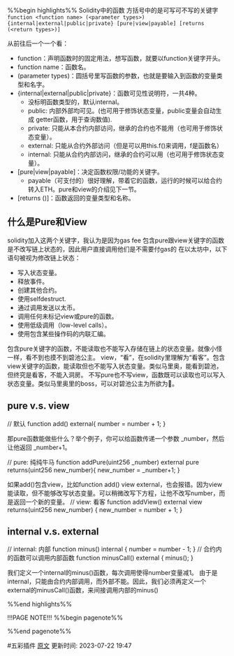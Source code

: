 %%begin highlights%%
Solidity中的函数​
方括号中的是可写可不写的关键字
`function <function name> (<parameter types>) {internal|external|public|private} [pure|view|payable] [returns (<return types>)]`

从前往后一个一个看：
-  function：声明函数时的固定用法，想写函数，就要以function关键字开头。
- function name：函数名。
- (parameter types)：圆括号里写函数的参数，也就是要输入到函数的变量类型和名字。
- {internal|external|public|private}：函数可见性说明符，一共4种。
	- 没标明函数类型的，默认internal。
	- public: 内部外部均可见。(也可用于修饰状态变量，public变量会自动生成 getter函数，用于查询数值).
	- private: 只能从本合约内部访问，继承的合约也不能用（也可用于修饰状态变量）。
	- external: 只能从合约外部访问（但是可以用this.f()来调用，f是函数名）
	- internal: 只能从合约内部访问，继承的合约可以用（也可用于修饰状态变量）。
- [pure|view|payable]：决定函数权限/功能的关键字。
	- payable（可支付的）很好理解，带着它的函数，运行的时候可以给合约转入ETH。pure和view的介绍见下一节。
- [returns ()]：函数返回的变量类型和名称。

## 什么是Pure和View

solidity加入这两个关键字，我认为是因为gas fee
包含pure跟view关键字的函数是不改写链上状态的，因此用户直接调用他们是不需要付gas的
在以太坊中，以下语句被视为修改链上状态：
- 写入状态变量。
- 释放事件。
- 创建其他合约。
- 使用selfdestruct.
- 通过调用发送以太币。
- 调用任何未标记view或pure的函数。
- 使用低级调用（low-level calls）。
- 使用包含某些操作码的内联汇编。

包含pure关键字的函数，不能读取也不能写入存储在链上的状态变量。就像小怪一样，看不到也摸不到碧池公主。
view，“看”，在solidity里理解为“看客”。包含view关键字的函数，能读取但也不能写入状态变量。类似马里奥，能看到碧池，但终究是看客，不能入洞房。
不写pure也不写view，函数既可以读取也可以写入状态变量。类似马里奥里的boss，可以对碧池公主为所欲为🐶。

## pure v.s. view

// 默认
function add() external{
number = number + 1;
}

那pure函数能做些什么？举个例子，你可以给函数传递一个参数 _number，然后让他返回 _number+1。

// pure: 纯纯牛马
function addPure(uint256 _number) external pure returns(uint256 new_number){
new_number = _number+1;
}

如果add()包含view，比如function add() view external，也会报错。因为view能读取，但不能够改写状态变量。可以稍微改写下方程，让他不改写number，而是返回一个新的变量。
// view: 看客
function addView() external view returns(uint256 new_number) {
	new_number = number + 1;
}

## internal v.s. external
// internal: 内部
function minus() internal {
number = number - 1;
}
// 合约内的函数可以调用内部函数
function minusCall() external {
minus();
}

我们定义一个internal的minus()函数，每次调用使得number变量减1。
由于是internal，只能由合约内部调用，而外部不能。因此，我们必须再定义一个external的minusCall()函数，来间接调用内部的minus()

%%end highlights%%

!!!PAGE NOTE!!!
%%begin pagenote%%

%%end pagenote%%

 #五彩插件 [原文](https://www.wtf.academy/solidity-start/Function/)
更新时间: 2023-07-22 19:47
